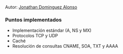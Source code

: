 Autor: [Jonathan Dominguez Alonso](mailto:jonathan.jonathandominguez@gmail.com)

### Puntos implementados

- Implementación estándar (A, NS y MX)
- Protocolos TCP y UDP
- Caché
- Resolución de consultas CNAME, SOA, TXT y AAAA
